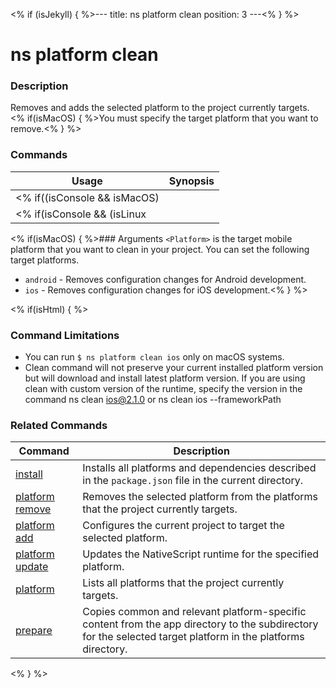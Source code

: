 <% if (isJekyll) { %>---
title: ns platform clean
position: 3
---<% } %>

# ns platform clean

### Description

Removes and adds the selected platform to the project currently targets. <% if(isMacOS) { %>You must specify the target platform that you want to remove.<% } %>

### Commands

Usage | Synopsis
------|-------
<% if((isConsole && isMacOS) || isHtml) { %>General | `$ ns platform clean <Platform>`<% } %>
<% if(isConsole && (isLinux || isWindows)) { %>General | `$ ns platform clean android`<% } %>

<% if(isMacOS) { %>### Arguments
`<Platform>` is the target mobile platform that you want to clean in your project. You can set the following target platforms.
* `android` - Removes configuration changes for Android development.
* `ios` - Removes configuration changes for iOS development.<% } %>

<% if(isHtml) { %>

### Command Limitations

* You can run `$ ns platform clean ios` only on macOS systems.
* Clean command will not preserve your current installed platform version but will download and install latest platform version. If you are using clean with custom version of the runtime, specify the version in the command ns clean ios@2.1.0 or ns clean ios --frameworkPath <path-to-tgz>

### Related Commands

Command | Description
----------|----------
[install](install.html) | Installs all platforms and dependencies described in the `package.json` file in the current directory.
[platform remove](platform-remove.html) | Removes the selected platform from the platforms that the project currently targets.
[platform add](platform-add.html) | Configures the current project to target the selected platform.
[platform update](platform-update.html) | Updates the NativeScript runtime for the specified platform.
[platform](platform.html) | Lists all platforms that the project currently targets.
[prepare](prepare.html) | Copies common and relevant platform-specific content from the app directory to the subdirectory for the selected target platform in the platforms directory.
<% } %>